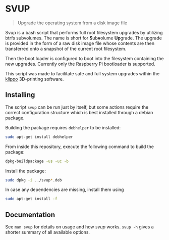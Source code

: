 # SVUP

> Upgrade the operating system from a disk image file

Svup is a bash script that performs full root filesystem upgrades by utilizing
btrfs subvolumes.
The name is short for **S**ub**v**olume **Up**grade.
The upgrade is provided in the form of a raw disk image file
whose contents are then transferred onto a snapshot
of the current root filesystem.

Then the boot loader is configured to boot into the filesystem
containing the new upgrades.
Currently only the Raspberry Pi bootloader is supported.

This script was made to facilitate safe and full system upgrades within the
[klippo](https://github.com/D4SK/klippo)
3D-printing software.

## Installing

The script `svup` can be run just by itself,
but some actions require the correct configuration structure
which is best installed through a debian package.

Building the package requires `debhelper` to be installed:

```bash
sudo apt-get install debhelper
```

From inside this repository,
execute the following command to build the package:

```bash
dpkg-buildpackage -us -uc -b
```

Install the package:

```bash
sudo dpkg -i ../svup*.deb
```

In case any dependencies are missing, install them using

```bash
sudo apt-get install -f
```

## Documentation

See `man svup` for details on usage and how _svup_ works.
`svup -h` gives a shorter summary of all available options.

